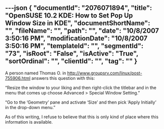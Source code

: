 ---json
{
  "documentId": "2076071894",
  "title": "OpenSUSE 10.2 KDE: How to Set Pop Up Window Size in KDE",
  "documentShortName": "",
  "fileName": "",
  "path": "",
  "date": "10/8/2007 3:50:16 PM",
  "modificationDate": "10/8/2007 3:50:16 PM",
  "templateId": "",
  "segmentId": "73",
  "isRoot": "False",
  "isActive": "True",
  "sortOrdinal": "",
  "clientId": "",
  "tag": ""
}
---

A person named Thomas O. in http://www.groupsrv.com/linux/post-755906.html answers this question with this:

“Resize the window to your liking and then right-click the titlebar and
in the menu that comes up choose Advanced &gt; Special Window Setting.”

“Go to the ‘Geometry’ pane and activate ‘Size’ and then pick ‘Apply
Initially’ in the drop-down menu.”

As of this writing, I refuse to believe that this is only kind of place where this information is available.
